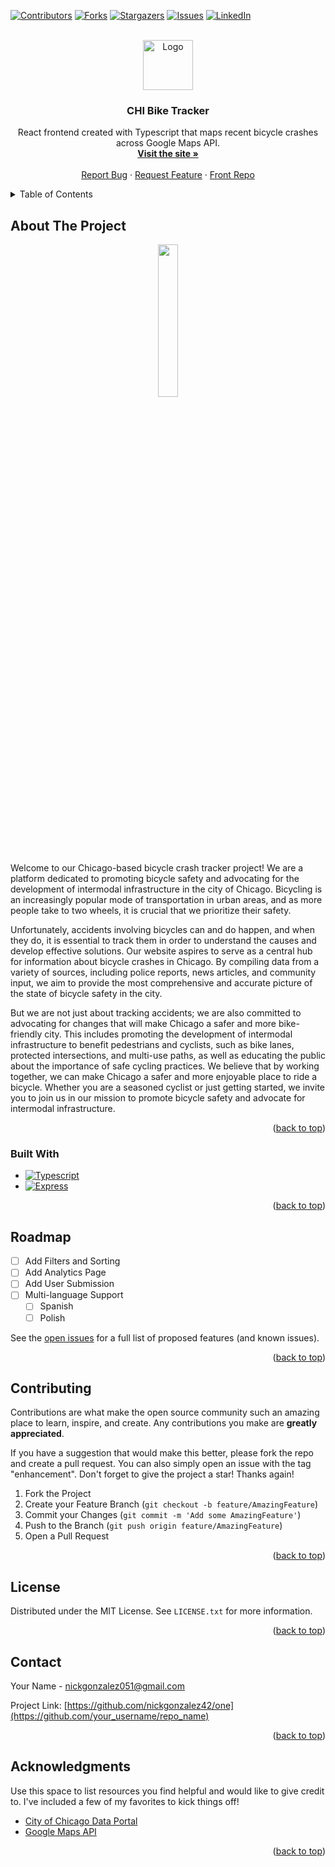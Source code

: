 <!-- Improved compatibility of back to top link: See: https://github.com/othneildrew/Best-README-Template/pull/73 -->
<a name="readme-top"></a>
<!--
*** Thanks for checking out the Best-README-Template. If you have a suggestion
*** that would make this better, please fork the repo and create a pull request
*** or simply open an issue with the tag "enhancement".
*** Don't forget to give the project a star!
*** Thanks again! Now go create something AMAZING! :D
-->



<!-- PROJECT SHIELDS -->
<!--
*** I'm using markdown "reference style" links for readability.
*** Reference links are enclosed in brackets [ ] instead of parentheses ( ).
*** See the bottom of this document for the declaration of the reference variables
*** for contributors-url, forks-url, etc. This is an optional, concise syntax you may use.
*** https://www.markdownguide.org/basic-syntax/#reference-style-links
-->
[![Contributors][contributors-shield]][contributors-url]
[![Forks][forks-shield]][forks-url]
[![Stargazers][stars-shield]][stars-url]
[![Issues][issues-shield]][issues-url]
[![LinkedIn][linkedin-shield]][linkedin-url]



<!-- PROJECT LOGO -->
<br />
<div align="center">
<!--  TODO Add Logo  -->
  <a href="https://github.com/othneildrew/Best-README-Template">
    <img src="images/logo.png" alt="Logo" width="80" height="80">
  </a>

  <h3 align="center">CHI Bike Tracker</h3>

  <p align="center">
    React frontend created with Typescript that maps recent bicycle crashes across Google Maps API.
    <br />
    <a href="https://bicycle-map.vercel.app"><strong>Visit the site »</strong></a>
    <br />
    <br />
    <a href="https://github.com/nickgonzalez42/one/issues">Report Bug</a>
    ·
    <a href="https://github.com/nickgonzalez42/one/issues">Request Feature</a>
    ·
    <a href="https://github.com/nickgonzalez42/bicycle-map">Front Repo</a>
  </p>
</div>



<!-- TABLE OF CONTENTS -->
<details>
  <summary>Table of Contents</summary>
  <ol>
    <li>
      <a href="#about-the-project">About The Project</a>
      <ul>
        <li><a href="#built-with">Built With</a></li>
      </ul>
    </li>
    <li><a href="#roadmap">Roadmap</a></li>
    <li><a href="#contributing">Contributing</a></li>
    <li><a href="#license">License</a></li>
    <li><a href="#contact">Contact</a></li>
    <li><a href="#acknowledgments">Acknowledgments</a></li>
  </ol>
</details>



<!-- ABOUT THE PROJECT -->
## About The Project

<div align="center">
  <img src="https://github.com/nickgonzalez42/bicycle-map/assets/41881164/2b6fe9b5-d2b1-46f9-a05b-12f6dbb73a65" width="25%">
</div>

Welcome to our Chicago-based bicycle crash tracker project! We are a platform dedicated to promoting bicycle safety and advocating for the development of intermodal infrastructure in the city of Chicago. Bicycling is an increasingly popular mode of transportation in urban areas, and as more people take to two wheels, it is crucial that we prioritize their safety. 

Unfortunately, accidents involving bicycles can and do happen, and when they do, it is essential to track them in order to understand the causes and develop effective solutions. Our website aspires to serve as a central hub for information about bicycle crashes in Chicago. By compiling data from a variety of sources, including police reports, news articles, and community input, we aim to provide the most comprehensive and accurate picture of the state of bicycle safety in the city. 

But we are not just about tracking accidents; we are also committed to advocating for changes that will make Chicago a safer and more bike-friendly city. This includes promoting the development of intermodal infrastructure to benefit pedestrians and cyclists, such as bike lanes, protected intersections, and multi-use paths, as well as educating the public about the importance of safe cycling practices. We believe that by working together, we can make Chicago a safer and more enjoyable place to ride a bicycle. Whether you are a seasoned cyclist or just getting started, we invite you to join us in our mission to promote bicycle safety and advocate for intermodal infrastructure.

<p align="right">(<a href="#readme-top">back to top</a>)</p>



### Built With

* [![Typescript][Typescript.com]][Typescript-url]
* [![Express][Express.com]][Express-url]

<p align="right">(<a href="#readme-top">back to top</a>)</p>



<!-- ROADMAP -->
## Roadmap

- [ ] Add Filters and Sorting
- [ ] Add Analytics Page
- [ ] Add User Submission
- [ ] Multi-language Support
    - [ ] Spanish
    - [ ] Polish

See the [open issues](https://github.com/othneildrew/Best-README-Template/issues) for a full list of proposed features (and known issues).

<p align="right">(<a href="#readme-top">back to top</a>)</p>



<!-- CONTRIBUTING -->
## Contributing

Contributions are what make the open source community such an amazing place to learn, inspire, and create. Any contributions you make are **greatly appreciated**.

If you have a suggestion that would make this better, please fork the repo and create a pull request. You can also simply open an issue with the tag "enhancement".
Don't forget to give the project a star! Thanks again!

1. Fork the Project
2. Create your Feature Branch (`git checkout -b feature/AmazingFeature`)
3. Commit your Changes (`git commit -m 'Add some AmazingFeature'`)
4. Push to the Branch (`git push origin feature/AmazingFeature`)
5. Open a Pull Request

<p align="right">(<a href="#readme-top">back to top</a>)</p>



<!-- LICENSE -->
## License

Distributed under the MIT License. See `LICENSE.txt` for more information.

<p align="right">(<a href="#readme-top">back to top</a>)</p>



<!-- CONTACT -->
## Contact

Your Name - nickgonzalez051@gmail.com

Project Link: [https://github.com/nickgonzalez42/one](https://github.com/your_username/repo_name)

<p align="right">(<a href="#readme-top">back to top</a>)</p>



<!-- ACKNOWLEDGMENTS -->
## Acknowledgments

Use this space to list resources you find helpful and would like to give credit to. I've included a few of my favorites to kick things off!

* [City of Chicago Data Portal](https://data.cityofchicago.org)
* [Google Maps API](https://developers.google.com/maps)

<p align="right">(<a href="#readme-top">back to top</a>)</p>



<!-- MARKDOWN LINKS & IMAGES -->
<!-- https://www.markdownguide.org/basic-syntax/#reference-style-links -->
[contributors-shield]: https://img.shields.io/github/contributors/nickgonzalez42/one.svg?style=for-the-badge
[contributors-url]: https://github.com/nickgonzalez42/one/graphs/contributors
[forks-shield]: https://img.shields.io/github/forks/nickgonzalez42/one.svg?style=for-the-badge
[forks-url]: https://github.com/nickgonzalez42/one/network/members
[stars-shield]: https://img.shields.io/github/stars/nickgonzalez42/one.svg?style=for-the-badge
[stars-url]: https://github.com/nickgonzalez42/one/stargazers
[issues-shield]: https://img.shields.io/github/issues/nickgonzalez42/one.svg?style=for-the-badge
[issues-url]: https://github.com/nickgonzalez42/one/issues
[license-shield]: https://img.shields.io/github/license/nickgonzalez42/one.svg?style=for-the-badge
[license-url]: https://github.com/nickgonzalez42/one/blob/master/LICENSE.txt
[linkedin-shield]: https://img.shields.io/badge/-LinkedIn-black.svg?style=for-the-badge&logo=linkedin&colorB=555
[linkedin-url]: https://www.linkedin.com/in/nicholasjgonzalez/
[product-screenshot]: https://github.com/nickgonzalez42/one/assets/41881164/2b6fe9b5-d2b1-46f9-a05b-12f6dbb73a65
[Next.js]: https://img.shields.io/badge/next.js-000000?style=for-the-badge&logo=nextdotjs&logoColor=white
[Next-url]: https://nextjs.org/
[React.js]: https://img.shields.io/badge/React-20232A?style=for-the-badge&logo=react&logoColor=61DAFB
[React-url]: https://reactjs.org/
[Vue.js]: https://img.shields.io/badge/Vue.js-35495E?style=for-the-badge&logo=vuedotjs&logoColor=4FC08D
[Vue-url]: https://vuejs.org/
[Angular.io]: https://img.shields.io/badge/Angular-DD0031?style=for-the-badge&logo=angular&logoColor=white
[Angular-url]: https://angular.io/
[Svelte.dev]: https://img.shields.io/badge/Svelte-4A4A55?style=for-the-badge&logo=svelte&logoColor=FF3E00
[Svelte-url]: https://svelte.dev/
[Laravel.com]: https://img.shields.io/badge/Laravel-FF2D20?style=for-the-badge&logo=laravel&logoColor=white
[Laravel-url]: https://laravel.com
[Bootstrap.com]: https://img.shields.io/badge/Bootstrap-563D7C?style=for-the-badge&logo=bootstrap&logoColor=white
[Bootstrap-url]: https://getbootstrap.com
[JQuery.com]: https://img.shields.io/badge/jQuery-0769AD?style=for-the-badge&logo=jquery&logoColor=white
[JQuery-url]: https://jquery.com 
[Typescript.com]: https://img.shields.io/badge/TypeScript-007ACC?style=for-the-badge&logo=typescript&logoColor=white
[Typescript-url]: https://www.typescriptlang.org
[Tailwind.com]: https://img.shields.io/badge/Tailwind_CSS-38B2AC?style=for-the-badge&logo=tailwind-css&logoColor=white
[Tailwind-url]: https://tailwindcss.com
[Express.com]: https://img.shields.io/badge/Express.js-404D59?style=for-the-badge
[Express-url]: https://expressjs.com
